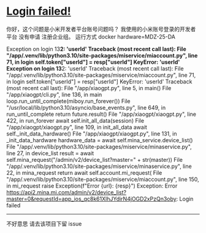 # [Login failed!](https://github.com/yihong0618/gitblog/issues/263)

你好，这个问题是小米开发者平台账号问题吗？
我使用的小米账号登录的开发者平台 没有申请 注册企业组。
运行方式 docker  hardware=MDZ-25-DA 

Exception on login 13********2: 'userId'
Traceback (most recent call last):
  File "/app/.venv/lib/python3.10/site-packages/miservice/miaccount.py", line 71, in login
    self.token["userId"] = resp["userId"]
KeyError: 'userId'
Exception on login 13********2: 'userId'
Traceback (most recent call last):
  File "/app/.venv/lib/python3.10/site-packages/miservice/miaccount.py", line 71, in login
    self.token["userId"] = resp["userId"]
KeyError: 'userId'
Traceback (most recent call last):
  File "/app/xiaogpt.py", line 5, in <module>
    main()
  File "/app/xiaogpt/cli.py", line 136, in main
    loop.run_until_complete(miboy.run_forever())
  File "/usr/local/lib/python3.10/asyncio/base_events.py", line 649, in run_until_complete
    return future.result()
  File "/app/xiaogpt/xiaogpt.py", line 422, in run_forever
    await self.init_all_data(session)
  File "/app/xiaogpt/xiaogpt.py", line 109, in init_all_data
    await self._init_data_hardware()
  File "/app/xiaogpt/xiaogpt.py", line 131, in _init_data_hardware
    hardware_data = await self.mina_service.device_list()
  File "/app/.venv/lib/python3.10/site-packages/miservice/minaservice.py", line 27, in device_list
    result = await self.mina_request("/admin/v2/device_list?master=" + str(master))
  File "/app/.venv/lib/python3.10/site-packages/miservice/minaservice.py", line 22, in mina_request
    return await self.account.mi_request(
  File "/app/.venv/lib/python3.10/site-packages/miservice/miaccount.py", line 150, in mi_request
    raise Exception(f"Error {url}: {resp}")
Exception: Error https://api2.mina.mi.com/admin/v2/device_list?master=0&requestId=app_ios_qc8k61XlhJYdirN4jOGD2xPzQn3oby: Login failed

---

不好意思 请去该项目下留 issue